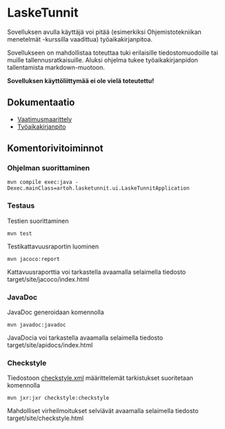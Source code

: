 # LaskeTunnit

Sovelluksen avulla käyttäjä voi pitää (esimerkiksi Ohjemistotekniikan menetelmät -kurssilla vaadittua) työaikakirjanpitoa. 

Sovellukseen on mahdollistaa toteuttaa tuki erilaisille tiedostomuodoille tai muille tallennusratkaisuille. Aluksi ohjelma tukee työaikakirjanpidon tallentamista markdown-muotoon.

**Sovelluksen käyttöliittymää ei ole vielä toteutettu!**


## Dokumentaatio

- [Vaatimusmaarittely](dokumentointi/vaatimusmaarittely.md)
- [Työaikakirjanpito](dokumentointi/tyoaikakirjanpito.md)


## Komentorivitoiminnot

### Ohjelman suorittaminen

```
mvn compile exec:java -Dexec.mainClass=artoh.lasketunnit.ui.LaskeTunnitApplication
```

### Testaus

Testien suorittaminen
```
mvn test
```

Testikattavuusraportin luominen
```
mvn jacoco:report
```
Kattavuusraporttia voi tarkastella avaamalla selaimella tiedosto target/site/jacoco/index.html


### JavaDoc
JavaDoc generoidaan komennolla

```
mvn javadoc:javadoc
```
JavaDocia voi tarkastella avaamalla selaimella tiedosto target/site/apidocs/index.html

### Checkstyle

Tiedostoon [checkstyle.xml](https://github.com/artoh/ot-harjoitustyo/blob/master/LaskeTunnit/checkstyle.xml) määrittelemät tarkistukset suoritetaan komennolla

```
mvn jxr:jxr checkstyle:checkstyle
```

Mahdolliset virheilmoitukset selviävät avaamalla selaimella tiedosto target/site/checkstyle.html


